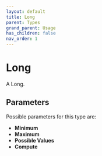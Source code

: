 ```yaml
---
layout: default
title: Long
parent: Types
grand_parent: Usage
has_children: false
nav_order: 1
---
```


# Long

A Long.

## Parameters

Possible parameters for this type are:

- **Minimum**
- **Maximum**
- **Possible Values**
- **Compute**

